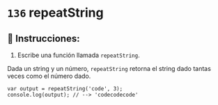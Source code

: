 # `136` repeatString

## 📝 Instrucciones:

1. Escribe una función llamada `repeatString`.

Dada un string y un número, `repeatString` retorna el string dado tantas veces como el número dado.

```Js
var output = repeatString('code', 3);
console.log(output); // --> 'codecodecode'
```